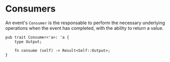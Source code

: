 # Consumers

An event's `Consumer` is the responsable to perform the necessary underlying operations when the event has completed, with the ability to return a value.

```rust,ignore
pub trait Consumer<'a>: 'a {
    type Output;
    
    fn consume (self) -> Result<Self::Output>;
}
```